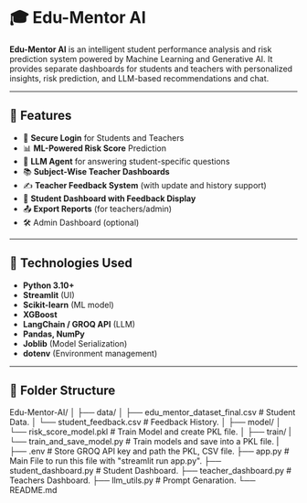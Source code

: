 # 🎓 Edu-Mentor AI

**Edu-Mentor AI** is an intelligent student performance analysis and risk prediction system powered by Machine Learning and Generative AI. It provides separate dashboards for students and teachers with personalized insights, risk prediction, and LLM-based recommendations and chat.

---

## 🚀 Features

- 🔐 **Secure Login** for Students and Teachers
- 📊 **ML-Powered Risk Score** Prediction
- 🧠 **LLM Agent** for answering student-specific questions
- 📚 **Subject-Wise Teacher Dashboards**
- ✍️ **Teacher Feedback System** (with update and history support)
- 💬 **Student Dashboard with Feedback Display**
- 📤 **Export Reports** (for teachers/admin)
- 🛠️ Admin Dashboard (optional)

---

## 🧠 Technologies Used

- **Python 3.10+**
- **Streamlit** (UI)
- **Scikit-learn** (ML model)
- **XGBoost**
- **LangChain / GROQ API** (LLM)
- **Pandas, NumPy**
- **Joblib** (Model Serialization)
- **dotenv** (Environment management)

---

## 📂 Folder Structure

Edu-Mentor-AI/
│
├── data/
│ ├── edu_mentor_dataset_final.csv      # Student Data.
│ └── student_feedback.csv              # Feedback History.
│
├── model/
│ └── risk_score_model.pkl              # Train Model and create PKL file. 
│
├── train/
| └── train_and_save_model.py           # Train models and save into a PKL file.
|
├── .env                                # Store GROQ API key and path the PKL, CSV file.
├── app.py                              # Main File to run this file with "streamlit run app.py".
├── student_dashboard.py                # Student Dashboard.
├── teacher_dashboard.py                # Teachers Dashboard.
├── llm_utils.py                        # Prompt Genaration.
└── README.md